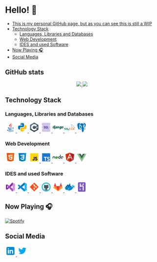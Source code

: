 <h1> Hello! 👋 </h1>

- [This is my personal GitHub page, but as you can see this is still a WIP](#this-is-my-personal-github-page-but-as-you-can-see-this-is-still-a-wip)
- [Technology Stack](#technology-stack)
  - [Languages, Libraries and Databases](#languages-libraries-and-databases)
  - [Web Development](#web-development)
  - [IDES and used Software](#ides-and-used-software)
- [Now Playing 🎧](#now-playing-)
- [Social Media](#social-media)
## GitHub stats

<!-- <p>
  <a href="https://app.daily.dev/NapeX"><img src="https://github.com/PalmaAnd/PalmaAnd/blob/main/devcard.svg" width="400" alt="NapeX's Dev Card"/></a>
</p> -->

<p align="center">
  <a href="https://github.com/PalmaAnd">
    <img height="180em" src="https://github-readme-stats-eight-theta.vercel.app/api?username=PalmaAnd&show_icons=true&theme=algolia&include_all_commits=true&count_private=true"/>
    <img height="180em" src="https://github-readme-stats-eight-theta.vercel.app/api/top-langs/?username=PalmaAnd&layout=compact&langs_count=8&theme=algolia"/>
  </a>
</p>

## Technology Stack

### Languages, Libraries and Databases

<a href="https://www.java.com/" target="_blank"> <img alt="Java" width="35px" src="./icons/java.svg"/> </a>
<a href="https://www.python.org/" target="_blank"> <img alt="Python" width="35px" src="./icons/python.svg"/> </a>
<a href="https://docs.microsoft.com/en-us/dotnet/csharp/" target="_blank"> <img alt="C#" width="35px" src="./icons/c-sharp-logo.svg"/> </a>
<a href="https://www.w3schools.com/sql/" target="_blank"> <img alt="SQL" width="35px" src="./icons/sql-48.png"/> </a>
<a href="https://www.djangoproject.com/" target="_blank"> <img alt="Django" width="35px" src="./icons/django.svg"/> </a>
<a href="https://www.mysql.com/" target="_blank"> <img alt="MySQL" width="35px" src="./icons/mysql-logo.svg"/> </a>
<a href="https://www.postgresql.org/" target="_blank"> <img alt="postgresql" width="35px" src="./icons/postgresql.svg"/> </a>

### Web Development

<a href="https://www.w3.org/html/" target="_blank"><img alt="HTML5" width="35px" src="./icons/html-5.svg" /></a>
<a href="https://www.w3schools.com/css/" target="_blank"><img alt="CSS3" width="35px" src="./icons/css3.svg" /></a>
<a href="https://www.javascript.com/" target="_blank"> <img alt="Javascript" width="35px" src="./icons/javascript.svg"/> </a>
<a href="https://www.typescriptlang.org/" target="_blank"> <img alt="Typescript" width="35px" src="./icons/typescript.svg"/> </a>
<a href="https://nodejs.org/" target="_blank"> <img alt="Node.js" width="35px" src="./icons/nodejs.svg"/> </a>
<a href="https://angular.io/" target="_blank"> <img alt="Angular" width="35px" src="./icons/angularjs.svg"/> </a>
<a href="https://vuejs.org/" target="_blank"> <img alt="Vue.js" width="35px" src="./icons/vue-js.svg"/> </a>

### IDES and used Software

<a href="https://visualstudio.microsoft.com/" target="_blank"> <img alt="Visual Studio" width="35px" src="./icons/visual-studio-2019.svg"/> </a>
<a href="https://code.visualstudio.com/" target="_blank"> <img alt="Visual Studio Code" width="35px" src="./icons/visual-studio-code-2019.svg"/> </a>
<a href="https://git-scm.com/" target="_blank"> <img alt="Git" width="35px" src="./icons/git.svg"/> </a>
<a href="https://github.com/PalmaAnd/" target="_blank"> <img alt="GitHub" width="35px" src="./icons/github.svg"/> </a>
<a href="https://gitlab.com/gitlab-com" target="_blank"> <img alt="GitLab" width="35px" src="./icons/gitlab.svg"/> </a>
<a href="https://www.docker.com/" target="_blank"> <img alt="Docker" width="35px" src="./icons/docker.svg"/> </a>
<a href="https://www.heroku.com/" target="_blank"> <img alt="Heroku" width="35px" src="./icons/heroku.svg"/> </a>

## Now Playing 🎧

[![Spotify](https://github-readme-remake.vercel.app/api/spotify)](https://open.spotify.com/user/napex_96)

## Social Media

<a href="https://www.linkedin.com/in/andr%C3%A8-palma-65b99a223/" target="_blank">
  <img alt="Andrè Palma | LinkedIn" width="35px" src="./icons/linkedin.svg" />
<a href="https://twitter.com/Palma_Andr" target="_blank">
  <img alt="Andrè Palma | Twitter" width="35px" src="./icons/twitter.svg" />
<br/>
